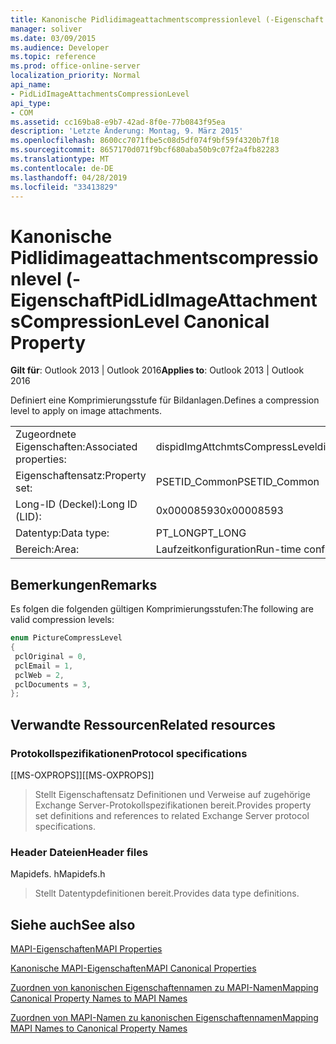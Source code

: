```yaml
---
title: Kanonische Pidlidimageattachmentscompressionlevel (-Eigenschaft
manager: soliver
ms.date: 03/09/2015
ms.audience: Developer
ms.topic: reference
ms.prod: office-online-server
localization_priority: Normal
api_name:
- PidLidImageAttachmentsCompressionLevel
api_type:
- COM
ms.assetid: cc169ba8-e9b7-42ad-8f0e-77b0843f95ea
description: 'Letzte Änderung: Montag, 9. März 2015'
ms.openlocfilehash: 8600cc7071fbe5c08d5df074f9bf59f4320b7f18
ms.sourcegitcommit: 8657170d071f9bcf680aba50b9c07f2a4fb82283
ms.translationtype: MT
ms.contentlocale: de-DE
ms.lasthandoff: 04/28/2019
ms.locfileid: "33413829"
---
```

# <a name="pidlidimageattachmentscompressionlevel-canonical-property"></a><span data-ttu-id="4aadf-103">Kanonische Pidlidimageattachmentscompressionlevel (-Eigenschaft</span><span class="sxs-lookup"><span data-stu-id="4aadf-103">PidLidImageAttachmentsCompressionLevel Canonical Property</span></span>

  
  
<span data-ttu-id="4aadf-104">**Gilt für**: Outlook 2013 | Outlook 2016</span><span class="sxs-lookup"><span data-stu-id="4aadf-104">**Applies to**: Outlook 2013 | Outlook 2016</span></span> 
  
<span data-ttu-id="4aadf-105">Definiert eine Komprimierungsstufe für Bildanlagen.</span><span class="sxs-lookup"><span data-stu-id="4aadf-105">Defines a compression level to apply on image attachments.</span></span>
  
|||
|:-----|:-----|
|<span data-ttu-id="4aadf-106">Zugeordnete Eigenschaften:</span><span class="sxs-lookup"><span data-stu-id="4aadf-106">Associated properties:</span></span>  <br/> |<span data-ttu-id="4aadf-107">dispidImgAttchmtsCompressLevel</span><span class="sxs-lookup"><span data-stu-id="4aadf-107">dispidImgAttchmtsCompressLevel</span></span>  <br/> |
|<span data-ttu-id="4aadf-108">Eigenschaftensatz:</span><span class="sxs-lookup"><span data-stu-id="4aadf-108">Property set:</span></span>  <br/> |<span data-ttu-id="4aadf-109">PSETID_Common</span><span class="sxs-lookup"><span data-stu-id="4aadf-109">PSETID_Common</span></span>  <br/> |
|<span data-ttu-id="4aadf-110">Long-ID (Deckel):</span><span class="sxs-lookup"><span data-stu-id="4aadf-110">Long ID (LID):</span></span>  <br/> |<span data-ttu-id="4aadf-111">0x00008593</span><span class="sxs-lookup"><span data-stu-id="4aadf-111">0x00008593</span></span>  <br/> |
|<span data-ttu-id="4aadf-112">Datentyp:</span><span class="sxs-lookup"><span data-stu-id="4aadf-112">Data type:</span></span>  <br/> |<span data-ttu-id="4aadf-113">PT_LONG</span><span class="sxs-lookup"><span data-stu-id="4aadf-113">PT_LONG</span></span>  <br/> |
|<span data-ttu-id="4aadf-114">Bereich:</span><span class="sxs-lookup"><span data-stu-id="4aadf-114">Area:</span></span>  <br/> |<span data-ttu-id="4aadf-115">Laufzeitkonfiguration</span><span class="sxs-lookup"><span data-stu-id="4aadf-115">Run-time configuration</span></span>  <br/> |
   
## <a name="remarks"></a><span data-ttu-id="4aadf-116">Bemerkungen</span><span class="sxs-lookup"><span data-stu-id="4aadf-116">Remarks</span></span>

<span data-ttu-id="4aadf-117">Es folgen die folgenden gültigen Komprimierungsstufen:</span><span class="sxs-lookup"><span data-stu-id="4aadf-117">The following are valid compression levels:</span></span>
  
```cpp
enum PictureCompressLevel
{
 pclOriginal = 0,
 pclEmail = 1,
 pclWeb = 2,
 pclDocuments = 3,
};
```

## <a name="related-resources"></a><span data-ttu-id="4aadf-118">Verwandte Ressourcen</span><span class="sxs-lookup"><span data-stu-id="4aadf-118">Related resources</span></span>

### <a name="protocol-specifications"></a><span data-ttu-id="4aadf-119">Protokollspezifikationen</span><span class="sxs-lookup"><span data-stu-id="4aadf-119">Protocol specifications</span></span>

<span data-ttu-id="4aadf-120">[[MS-OXPROPS]]</span><span class="sxs-lookup"><span data-stu-id="4aadf-120">[[MS-OXPROPS]]</span></span> 
  
> <span data-ttu-id="4aadf-121">Stellt Eigenschaftensatz Definitionen und Verweise auf zugehörige Exchange Server-Protokollspezifikationen bereit.</span><span class="sxs-lookup"><span data-stu-id="4aadf-121">Provides property set definitions and references to related Exchange Server protocol specifications.</span></span>
    
### <a name="header-files"></a><span data-ttu-id="4aadf-122">Header Dateien</span><span class="sxs-lookup"><span data-stu-id="4aadf-122">Header files</span></span>

<span data-ttu-id="4aadf-123">Mapidefs. h</span><span class="sxs-lookup"><span data-stu-id="4aadf-123">Mapidefs.h</span></span>
  
> <span data-ttu-id="4aadf-124">Stellt Datentypdefinitionen bereit.</span><span class="sxs-lookup"><span data-stu-id="4aadf-124">Provides data type definitions.</span></span>
    
## <a name="see-also"></a><span data-ttu-id="4aadf-125">Siehe auch</span><span class="sxs-lookup"><span data-stu-id="4aadf-125">See also</span></span>



[<span data-ttu-id="4aadf-126">MAPI-Eigenschaften</span><span class="sxs-lookup"><span data-stu-id="4aadf-126">MAPI Properties</span></span>](mapi-properties.md)
  
[<span data-ttu-id="4aadf-127">Kanonische MAPI-Eigenschaften</span><span class="sxs-lookup"><span data-stu-id="4aadf-127">MAPI Canonical Properties</span></span>](mapi-canonical-properties.md)
  
[<span data-ttu-id="4aadf-128">Zuordnen von kanonischen Eigenschaftennamen zu MAPI-Namen</span><span class="sxs-lookup"><span data-stu-id="4aadf-128">Mapping Canonical Property Names to MAPI Names</span></span>](mapping-canonical-property-names-to-mapi-names.md)
  
[<span data-ttu-id="4aadf-129">Zuordnen von MAPI-Namen zu kanonischen Eigenschaftennamen</span><span class="sxs-lookup"><span data-stu-id="4aadf-129">Mapping MAPI Names to Canonical Property Names</span></span>](mapping-mapi-names-to-canonical-property-names.md)


